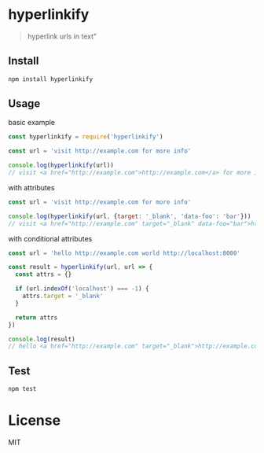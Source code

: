 # hyperlinkify

> hyperlink urls in text"

## Install

```bash
npm install hyperlinkify
```

## Usage

basic example

```javascript
const hyperlinkify = require('hyperlinkify')

const url = 'visit http://example.com for more info'

console.log(hyperlinkify(url))
// visit <a href="http://example.com">http://example.com</a> for more info
```

with attributes

```javascript
const url = 'visit http://example.com for more info'

console.log(hyperlinkify(url, {target: '_blank', 'data-foo': 'bar'}))
// visit <a href="http://example.com" target="_blank" data-foo="bar">http://example.com</a> for more info
```

with conditional attributes

```javascript
const url = 'hello http://example.com world http://localhost:8000'

const result = hyperlinkify(url, url => {
  const attrs = {}

  if (url.indexOf('localhost') === -1) {
    attrs.target = '_blank'
  }

  return attrs
})

console.log(result)
// hello <a href="http://example.com" target="_blank">http://example.com</a> world <a href="http://localhost:8000">http://localhost:8000</a>
```

## Test

```bash
npm test
```

# License

MIT